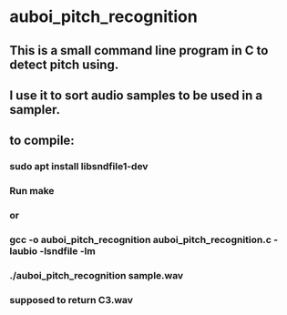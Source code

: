 # auboi_pitch_recognition

## This is a small command line program in C to detect pitch using.
## I use it to sort audio samples to be used in a sampler.

## to compile:
### sudo apt install libsndfile1-dev
### Run make
### or
### gcc -o auboi_pitch_recognition auboi_pitch_recognition.c -laubio -lsndfile -lm
### ./auboi_pitch_recognition sample.wav
### supposed to return C3.wav